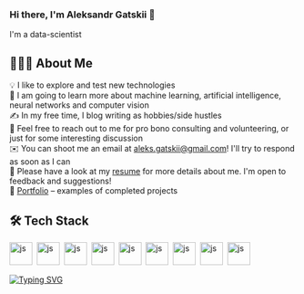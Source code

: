 ### Hi there, I'm Aleksandr Gatskii 👋
I'm a data-scientist

## 👨🏻‍💻  About Me

💡 I like to explore and test new technologies <br>
🌱 I am going to learn more about machine learning, artificial intelligence, neural networks and computer vision <br>
✍️ In my free time, I blog writing as hobbies/side hustles <br>
💬 Feel free to reach out to me for pro bono consulting and volunteering, or just for some interesting discussion <br>
✉️ You can shoot me an email at aleks.gatskii@gmail.com! I'll try to respond as soon as I can <br>
📄 Please have a look at my [resume](https://drive.google.com/drive/folders/1SlAu-lADQrbTaUfSuBKD1HPrKmfWPkEi?usp=sharing) for more details about me. I'm open to feedback and suggestions! <br>
💼 [Portfolio](https://github.com/aleks-gatskii/Portfolio) – examples of completed projects

## 🛠️ Tech Stack
<img src="https://cdn.jsdelivr.net/gh/devicons/devicon/icons/python/python-original-wordmark.svg" title="js" width="40" height="40"/>&nbsp;
<img src="https://cdn.jsdelivr.net/gh/devicons/devicon/icons/jupyter/jupyter-original-wordmark.svg" title="js" width="40" height="40"/>&nbsp;
<img src="https://cdn.jsdelivr.net/gh/devicons/devicon/icons/pandas/pandas-original-wordmark.svg" title="js" width="40" height="40"/>&nbsp;
<img src="https://cdn.jsdelivr.net/gh/devicons/devicon/icons/ubuntu/ubuntu-plain-wordmark.svg" title="js" width="40" height="40"/>&nbsp;
<img src="https://cdn.jsdelivr.net/gh/devicons/devicon/icons/drupal/drupal-original-wordmark.svg" title="js" width="40" height="40"/>&nbsp;
<img src="https://cdn.jsdelivr.net/gh/devicons/devicon/icons/gimp/gimp-original-wordmark.svg" title="js" width="40" height="40"/>&nbsp;
<img src="https://cdn.jsdelivr.net/gh/devicons/devicon/icons/numpy/numpy-original-wordmark.svg" title="js" width="40" height="40"/>&nbsp;
<img src="https://cdn.jsdelivr.net/gh/devicons/devicon/icons/sqlite/sqlite-original-wordmark.svg" title="js" width="40" height="40"/>&nbsp;
<img src="https://cdn.jsdelivr.net/gh/devicons/devicon/icons/slack/slack-original-wordmark.svg" title="js" width="40" height="40"/>&nbsp;
          
[![Typing SVG](https://readme-typing-svg.demolab.com/?lines=In+theory,+theory+and+practice+are+inseparable;In+practice,+this+is+not+the+case)](https://git.io/typing-svg)
